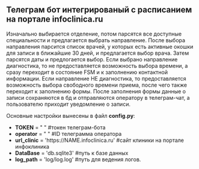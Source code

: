 <h2>Телеграм бот интегрированый с расписанием на портале infoclinica.ru</h2>

Изначально выбирается отделение, потом парсятся все доступные специальности и предлагается выбрать направление. 
После выбора направления парсится список врачей, у которых есть активные окошки для записи в ближайшие 30 дней, 
и предлагается выбор врача. Затем парсятся даты и предлогается выбор. Если выбрано направление диагностика, то 
не предоставляется возможность выбора времени, а сразу переходит в состояние FSM и к заполнению контактной 
информации. Если направление НЕ диагностика, то предоставляется возможность выбора свободного времени приема,
после чего также переходит к заполнению формы. После заполнения формы данные о записи сохраняются в бд и 
отправляются оператору в телеграм-чат, а пользователю приходит уведомление о записи. 


Основные настройки вынесены в файл <b>config.py</b>:
<ul>
  <li><b>TOKEN</b> = " " #токен телеграм-бота</li>
  <li><b>operator</b> = " " #ID телеграмма оператора</li>
  <li><b>url_clinic</b> = 'https://NAME.infoclinica.ru' #сайт клиники на портале инфоклиника</li>
  <li><b>DataBase</b> = 'db.sqlite3' #путь к базе данных</li>
  <li><b>log_path</b> = 'log/log.log' #путь для ведения логов.</li>
 </ul>

